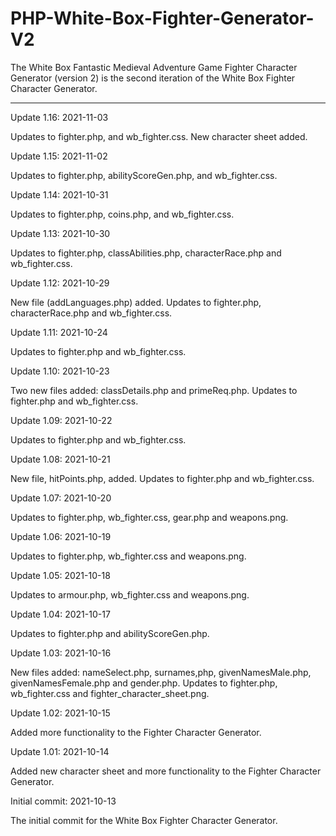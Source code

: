 # PHP-White-Box-Fighter-Generator-V2
The White Box Fantastic Medieval Adventure Game Fighter Character Generator (version 2) is the second iteration of the White Box Fighter Character Generator.


--------------------



Update 1.16: 2021-11-03

Updates to fighter.php, and wb_fighter.css.  New character sheet added.



Update 1.15: 2021-11-02

Updates to fighter.php, abilityScoreGen.php, and wb_fighter.css.


Update 1.14: 2021-10-31

Updates to fighter.php, coins.php, and wb_fighter.css.


Update 1.13: 2021-10-30

Updates to fighter.php, classAbilities.php, characterRace.php and wb_fighter.css.



Update 1.12: 2021-10-29

New file (addLanguages.php) added. Updates to fighter.php, characterRace.php and wb_fighter.css.


Update 1.11: 2021-10-24

Updates to fighter.php and wb_fighter.css.



Update 1.10: 2021-10-23

Two new files added: classDetails.php and primeReq.php.  Updates to fighter.php and wb_fighter.css.



Update 1.09: 2021-10-22

Updates to fighter.php and wb_fighter.css.


Update 1.08: 2021-10-21

New file, hitPoints.php, added. Updates to fighter.php and wb_fighter.css.


Update 1.07: 2021-10-20

Updates to fighter.php, wb_fighter.css, gear.php and weapons.png.


Update 1.06: 2021-10-19

Updates to fighter.php, wb_fighter.css and weapons.png.



Update 1.05: 2021-10-18

Updates to armour.php, wb_fighter.css and weapons.png.



Update 1.04: 2021-10-17

Updates to fighter.php and abilityScoreGen.php. 


Update 1.03: 2021-10-16

New files added: nameSelect.php, surnames,php, givenNamesMale.php, givenNamesFemale.php and gender.php.  Updates to fighter.php, wb_fighter.css and fighter_character_sheet.png.


Update 1.02: 2021-10-15

Added more functionality to the Fighter Character Generator.




Update 1.01: 2021-10-14

Added new character sheet and more functionality to the Fighter Character Generator.




Initial commit: 2021-10-13

The initial commit for the White Box Fighter Character Generator.
